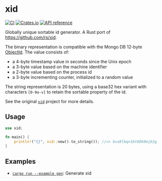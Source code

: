 # xid

[![CI](https://github.com/kazk/xid-rs/workflows/CI/badge.svg)](https://github.com/kazk/xid-rs/actions?query=workflow%3ACI)
[![Crates.io](https://img.shields.io/crates/v/xid.svg)](https://crates.io/crates/xid)
[![API reference](https://docs.rs/xid/badge.svg)](https://docs.rs/xid/)

Globally unique sortable id generator. A Rust port of https://github.com/rs/xid.

The binary representation is compatible with the Mongo DB 12-byte [ObjectId][object-id].
The value consists of:

- a 4-byte timestamp value in seconds since the Unix epoch
- a 3-byte value based on the machine identifier
- a 2-byte value based on the process id
- a 3-byte incrementing counter, initialized to a random value

The string representation is 20 bytes, using a base32 hex variant with characters `[0-9a-v]`
to retain the sortable property of the id.

See the original [`xid`] project for more details.

## Usage

```rust
use xid;

fn main() {
    println!("{}", xid::new().to_string()); //=> bva9lbqn1bt68k8mj62g
}
```

## Examples

- [`cargo run --example gen`](./examples/gen.rs): Generate xid

[`xid`]:  https://github.com/rs/xid
[object-id]: https://docs.mongodb.org/manual/reference/object-id/

